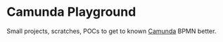 # Camunda Playground

Small projects, scratches, POCs to get to known [Camunda](https://camunda.com) BPMN better.
